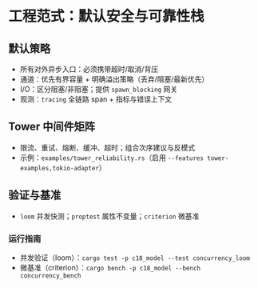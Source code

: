 # 工程范式：默认安全与可靠性栈

## 默认策略

- 所有对外异步入口：必须携带超时/取消/背压
- 通道：优先有界容量 + 明确溢出策略（丢弃/阻塞/最新优先）
- I/O：区分阻塞/非阻塞；提供 `spawn_blocking` 网关
- 观测：`tracing` 全链路 span + 指标与错误上下文

## Tower 中间件矩阵

- 限流、重试、熔断、缓冲、超时；组合次序建议与反模式
- 示例：`examples/tower_reliability.rs`（启用 `--features tower-examples,tokio-adapter`）

## 验证与基准

- `loom` 并发快测；`proptest` 属性不变量；`criterion` 微基准

### 运行指南

- 并发验证（loom）：`cargo test -p c18_model --test concurrency_loom`
- 微基准（criterion）：`cargo bench -p c18_model --bench concurrency_bench`
